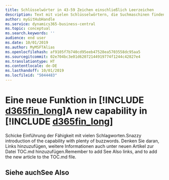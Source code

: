 ```yaml
---
title: Schlüsselwörter in 43-59 Zeichen einschließlich Leerzeichen
description: Text mit vielen Schlüsselwörtern, die Suchmaschinen finden können.
author: myGitHubHandle
ms.service: dynamics365-business-central
ms.topic: conceptual
ms.search.keywords: ''
audience: end user
ms.date: 10/01/2019
ms.author: MyMSFTAlias
ms.openlocfilehash: af9105f7b740cd95eeb47528ea5703558dc95aa5
ms.sourcegitcommit: 02e704bc3e01d62072144919774f1244c42827e4
ms.translationtype: HT
ms.contentlocale: de-DE
ms.lasthandoff: 10/01/2019
ms.locfileid: "5044483"
---
```

# <a name="a-new-capability-in-d365fin_long"></a><span data-ttu-id="b9044-103">Eine neue Funktion in [!INCLUDE [d365fin_long](includes/d365fin_long_md.md)]</span><span class="sxs-lookup"><span data-stu-id="b9044-103">A new capability in [!INCLUDE [d365fin_long](includes/d365fin_long_md.md)]</span></span>

<span data-ttu-id="b9044-104">Schicke Einführung der Fähigkeit mit vielen Schlagworten.</span><span class="sxs-lookup"><span data-stu-id="b9044-104">Snazzy introduction of the capability with plenty of buzzwords.</span></span> <span data-ttu-id="b9044-105">Denken Sie daran, Links hinzuzufügen, weitere Informationen auch unter neuen Artikel zur Datei TOC.md hinzuzufügen.</span><span class="sxs-lookup"><span data-stu-id="b9044-105">Remember to add See Also links, and to add the new article to the TOC.md file.</span></span>  

## <a name="see-also"></a><span data-ttu-id="b9044-106">Siehe auch</span><span class="sxs-lookup"><span data-stu-id="b9044-106">See Also</span></span>
